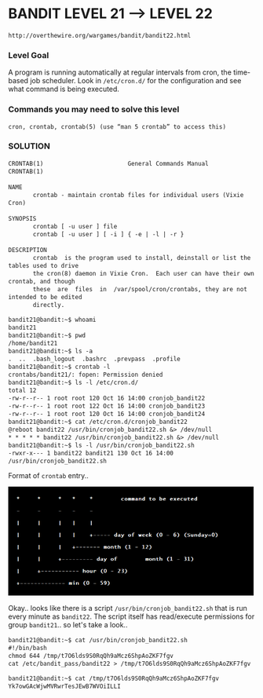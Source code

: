 # BANDIT LEVEL 21 --> LEVEL 22

```
http://overthewire.org/wargames/bandit/bandit22.html
```

### Level Goal

A program is running automatically at regular intervals from cron, the time-based job
scheduler. Look in `/etc/cron.d/` for the configuration and see what command is being
executed.

### Commands you may need to solve this level

```
cron, crontab, crontab(5) (use “man 5 crontab” to access this)
```

### SOLUTION

```
CRONTAB(1)                        General Commands Manual                       CRONTAB(1)

NAME
       crontab - maintain crontab files for individual users (Vixie Cron)

SYNOPSIS
       crontab [ -u user ] file
       crontab [ -u user ] [ -i ] { -e | -l | -r }

DESCRIPTION
       crontab  is the program used to install, deinstall or list the tables used to drive
       the cron(8) daemon in Vixie Cron.  Each user can have their own crontab, and though
       these  are  files  in  /var/spool/cron/crontabs, they are not intended to be edited
       directly.
```

```
bandit21@bandit:~$ whoami
bandit21
bandit21@bandit:~$ pwd
/home/bandit21
bandit21@bandit:~$ ls -a
.  ..  .bash_logout  .bashrc  .prevpass  .profile
bandit21@bandit:~$ crontab -l
crontabs/bandit21/: fopen: Permission denied
bandit21@bandit:~$ ls -l /etc/cron.d/
total 12
-rw-r--r-- 1 root root 120 Oct 16 14:00 cronjob_bandit22
-rw-r--r-- 1 root root 122 Oct 16 14:00 cronjob_bandit23
-rw-r--r-- 1 root root 120 Oct 16 14:00 cronjob_bandit24
bandit21@bandit:~$ cat /etc/cron.d/cronjob_bandit22
@reboot bandit22 /usr/bin/cronjob_bandit22.sh &> /dev/null
* * * * * bandit22 /usr/bin/cronjob_bandit22.sh &> /dev/null
bandit21@bandit:~$ ls -l /usr/bin/cronjob_bandit22.sh
-rwxr-x--- 1 bandit22 bandit21 130 Oct 16 14:00 /usr/bin/cronjob_bandit22.sh
```

Format of `crontab` entry..

<img src="crontab-layout.png" width=500px>

Okay.. looks like there is a script `/usr/bin/cronjob_bandit22.sh` that is run every minute
as `bandit22`. The script itself has read/execute permissions for group `bandit21`.. so let's
take a look..

```
bandit21@bandit:~$ cat /usr/bin/cronjob_bandit22.sh
#!/bin/bash
chmod 644 /tmp/t7O6lds9S0RqQh9aMcz6ShpAoZKF7fgv
cat /etc/bandit_pass/bandit22 > /tmp/t7O6lds9S0RqQh9aMcz6ShpAoZKF7fgv
```

```
bandit21@bandit:~$ cat /tmp/t7O6lds9S0RqQh9aMcz6ShpAoZKF7fgv
Yk7owGAcWjwMVRwrTesJEwB7WVOiILLI
```
